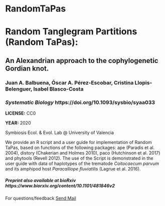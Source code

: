 # RandomTaPas
<h1>Random Tanglegram Partitions (Random TaPas):</h1>
<h2>An Alexandrian approach to the cophylogenetic Gordian knot.</h2>
<h3>Juan A. Balbuena, Óscar A. Pérez-Escobar, Cristina Llopis-Belenguer, Isabel Blasco-Costa</h3>
<h3><i>Systematic Biology</i> https://doi.org/10.1093/sysbio/syaa033</h3>
<p><b>LICENSE:</b> CC0 </p> 
<p><b>YEAR:</b> 2020  </p> 
<p>Symbiosis Ecol. & Evol. Lab @ University of Valencia</p>
<p>We provide an R script and a user guide for implementation of Random TaPas, based on functions of the following packages: ape (Paradis et al. 2004), distory (Chakerian and Holmes 2010), paco (Hutchinson et al. 2017) and phytools (Revell 2012). The use of the Script is demonstrated in the user guide with data of haplotypes of the trematode <i>Coitocaecum parvum</i> and its amphipod host <i>Paracalliope fluviatilis</i> (Lagrue et al. 2016). </p>

<h5>Preprint also available at bioRxiv https://www.biorxiv.org/content/10.1101/481846v2</h5>
<p>For questions/feedback <a href="mailto:j.a.balbuena@uv.es"</a> Send Mail </p>
